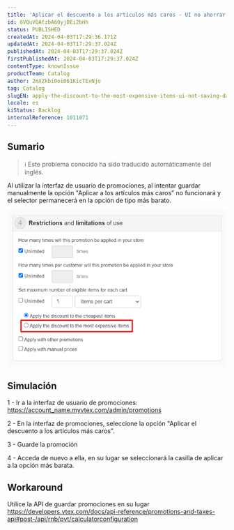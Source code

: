 ```yaml
---
title: 'Aplicar el descuento a los artículos más caros - UI no ahorrar datos.'
id: 6VQuVOAtzbA6OyjDEi2bHh
status: PUBLISHED
createdAt: 2024-04-03T17:29:36.171Z
updatedAt: 2024-04-03T17:29:37.024Z
publishedAt: 2024-04-03T17:29:37.024Z
firstPublishedAt: 2024-04-03T17:29:37.024Z
contentType: knownIssue
productTeam: Catalog
author: 2mXZkbi0oi061KicTExNjo
tag: Catalog
slugEN: apply-the-discount-to-the-most-expensive-items-ui-not-saving-data
locale: es
kiStatus: Backlog
internalReference: 1011071
---
```


## Sumario

>ℹ️ Este problema conocido ha sido traducido automáticamente del inglés.


Al utilizar la interfaz de usuario de promociones, al intentar guardar manualmente la opción "Aplicar a los artículos más caros" no funcionará y el selector permanecerá en la opción de tipo más barato.

 ![](https://raw.githubusercontent.com/vtexdocs/help-center-content/refs/heads/main/docs/es/known-issues/Catalog/aplicar-el-descuento-a-los-articulos-mas-caros-ui-no-ahorrar-datos_1.png)


##

## Simulación


1 - Ir a la interfaz de usuario de promociones: https://account_name.myvtex.com/admin/promotions

2 - En la interfaz de promociones, seleccione la opción "Aplicar el descuento a los artículos más caros".

3 - Guarde la promoción

4 - Acceda de nuevo a ella, en su lugar se seleccionará la casilla de aplicar a la opción más barata.



## Workaround


Utilice la API de guardar promociones en su lugar https://developers.vtex.com/docs/api-reference/promotions-and-taxes-api#post-/api/rnb/pvt/calculatorconfiguration






